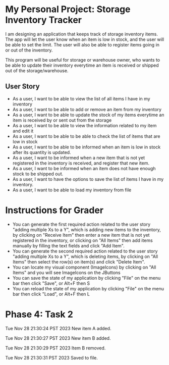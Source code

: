 # My Personal Project: Storage Inventory Tracker

I am designing an application that keeps track of storage inventory items. The app will let the user know when an item
is low in stock, and the user will be able to set the limit. The user will also be able to register items going in
or out of the inventory.

This program will be useful for storage or warehouse owner, who wants to be able to update their inventory everytime
an item is received or shipped out of the storage/warehouse.

## User Story
-  As a user, I want to be able to view the list of all items I have in my inventory
-  As a user, I want to be able to add or remove an item from my inventory
-  As a user, I want to be able to update the stock of my items everytime an item is received by or sent out from the
   storage
-  As a user, I want to be able to view the information related to my item and edit it
-  As a user, I want to be able to be able to check the list of items that are low in stock
-  As a user, I want to be able to be informed when an item is low in stock after its quantity is updated.
-  As a user, I want to be informed when a new item that is not yet registered in the inventory is received, and
   register that new item.
-  As a user, I want to be informed when an item does not have enough stock to be shipped out.
-  As a user, I want to have the options to save the list of items I have in my inventory.
-  As a user, I want to be able to load my inventory from file

# Instructions for Grader
- You can generate the first required action related to the user story "adding multiple Xs to a Y", which is adding
  new items to the inventory, by clicking on "Receive Item" then enter a new item that is not yet registered in the
  inventory, or clicking on "All Items" then add items manually by filling the text fields and click "Add Item".
- You can generate the second required action related to the user story "adding multiple Xs to a Y", which is deleting
  items, by clicking on "All Items" then select the row(s) on item(s) and click "Delete Item".
- You can locate my visual component (ImageIcons) by clicking on "All Items" and you will see ImageIcons on the JButtons
- You can save the state of my application by clicking "File" on the menu bar then click "Save", or Alt+F then S
- You can reload the state of my application by clicking "File" on the menu bar then click "Load", or Alt+F then L

# Phase 4: Task 2
Tue Nov 28 21:30:24 PST 2023
New item A added.

Tue Nov 28 21:30:27 PST 2023
New item B added.

Tue Nov 28 21:30:29 PST 2023
Item B removed.

Tue Nov 28 21:30:31 PST 2023
Saved to file.


